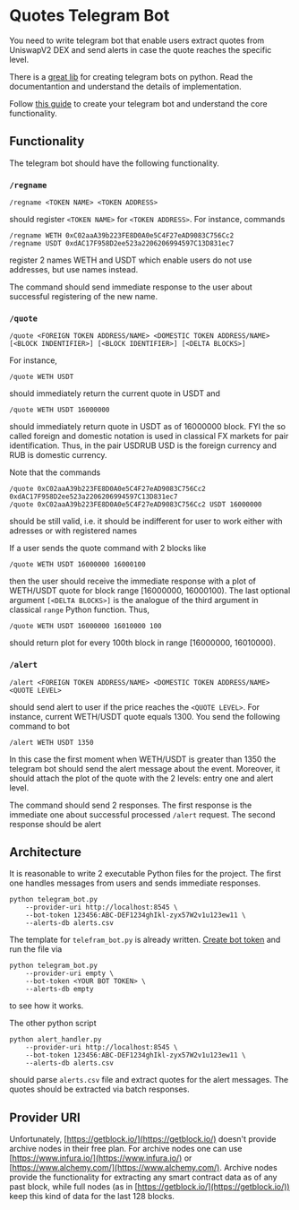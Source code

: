 # Quotes Telegram Bot

You need to write telegram bot that enable users extract quotes from UniswapV2 DEX and send alerts in case the quote reaches the specific level.

There is a [great lib](https://docs.python-telegram-bot.org/en/stable/examples.html) for creating telegram bots on python. Read the documentantion and understand the details of implementation.

Follow [this guide](https://core.telegram.org/bots/tutorial) to create your telegram bot and understand the core functionality.

## Functionality

The telegram bot should have the following functionality. 

### `/regname`

```
/regname <TOKEN NAME> <TOKEN ADDRESS>
``` 
should register `<TOKEN NAME>` for `<TOKEN ADDRESS>`. For instance, commands
```
/regname WETH 0xC02aaA39b223FE8D0A0e5C4F27eAD9083C756Cc2
/regname USDT 0xdAC17F958D2ee523a2206206994597C13D831ec7
```
register 2 names WETH and USDT which enable users do not use addresses, but use names instead. 

The command should send immediate response to the user about successful registering of the new name.

### `/quote`
```
/quote <FOREIGN TOKEN ADDRESS/NAME> <DOMESTIC TOKEN ADDRESS/NAME> [<BLOCK INDENTIFIER>] [<BLOCK IDENTIFIER>] [<DELTA BLOCKS>]
``` 
For instance, 
```
/quote WETH USDT 
```
should immediately return the current quote in USDT and 
```
/quote WETH USDT 16000000 
```
should immediately return quote in USDT as of 16000000 block. FYI the so called foreign and domestic notation is used in classical 
FX markets for pair identification. Thus, in the pair USDRUB USD is the foreign currency and RUB is domestic currency.

Note that the commands
```
/quote 0xC02aaA39b223FE8D0A0e5C4F27eAD9083C756Cc2 0xdAC17F958D2ee523a2206206994597C13D831ec7
/quote 0xC02aaA39b223FE8D0A0e5C4F27eAD9083C756Cc2 USDT 16000000
``` 
should be still valid, i.e. it should be indifferent for user to work either with adresses or with registered names  

If a user sends the quote command with 2 blocks like
```
/quote WETH USDT 16000000 16000100
```
then the user should receive the immediate response with a plot of WETH/USDT quote for block range [16000000, 16000100). The last 
optional argument `[<DELTA BLOCKS>]` is the analogue of the third argument in classical `range` Python function. Thus,
```
/quote WETH USDT 16000000 16010000 100
```
should return plot for every 100th block in range [16000000, 16010000). 
### `/alert`
```
/alert <FOREIGN TOKEN ADDRESS/NAME> <DOMESTIC TOKEN ADDRESS/NAME> <QUOTE LEVEL>
``` 
should send alert to user if the price reaches the `<QUOTE LEVEL>`. For instance, current WETH/USDT quote equals 1300. You send the following command to bot
```
/alert WETH USDT 1350
```
In this case the first moment when WETH/USDT is greater than 1350 the telegram bot should send the alert message about the event. Moreover, it should attach the
plot of the quote with the 2 levels: entry one and alert level.  

The command should send 2 responses. The first response is the immediate one about successful processed `/alert` request. The second response should be alert

## Architecture

It is reasonable to write 2 executable Python files for the project. The first one handles messages from users and sends immediate responses. 
```
python telegram_bot.py 
    --provider-uri http://localhost:8545 \
    --bot-token 123456:ABC-DEF1234ghIkl-zyx57W2v1u123ew11 \
    --alerts-db alerts.csv  
```
The template for `telefram_bot.py` is already written. [Create bot token](https://core.telegram.org/bots/tutorial) 
and run the file via
```
python telegram_bot.py 
    --provider-uri empty \
    --bot-token <YOUR BOT TOKEN> \
    --alerts-db empty  
```
to see how it works. 

The other python script
```
python alert_handler.py
    --provider-uri http://localhost:8545 \
    --bot-token 123456:ABC-DEF1234ghIkl-zyx57W2v1u123ew11 \
    --alerts-db alerts.csv
```
should parse `alerts.csv` file and extract quotes for the alert messages. The quotes should be extracted via batch responses.
## Provider URI
Unfortunately, [https://getblock.io/](https://getblock.io/) doesn't provide archive nodes in their free plan. For archive nodes one can use [https://www.infura.io/](https://www.infura.io/) or [https://www.alchemy.com/](https://www.alchemy.com/). Archive nodes provide the functionality for extracting any smart contract data as of any past block, while full nodes (as in [https://getblock.io/](https://getblock.io/)) keep this kind of data for the last 128 blocks.
 
 
